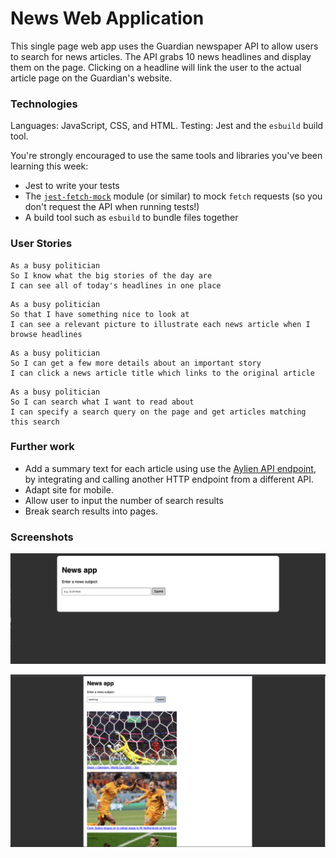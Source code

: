 # News Web Application

This single page web app uses the Guardian newspaper API to allow users to search for news articles. The API grabs 10 news headlines and display them on the page. Clicking on a headline will link the user to the actual article page on the Guardian's website.

### Technologies

Languages: JavaScript, CSS, and HTML.
Testing: Jest and the `esbuild` build tool.

You're strongly encouraged to use the same tools and libraries you've been learning this
week:
 * Jest to write your tests
 * The [`jest-fetch-mock`](https://www.npmjs.com/package/jest-fetch-mock) module (or
   similar) to mock `fetch` requests (so you don't request the API when running tests!)
 * A build tool such as `esbuild` to bundle files together

### User Stories

```
As a busy politician
So I know what the big stories of the day are
I can see all of today's headlines in one place
```

```
As a busy politician
So that I have something nice to look at
I can see a relevant picture to illustrate each news article when I browse headlines
```

```
As a busy politician
So I can get a few more details about an important story
I can click a news article title which links to the original article
```

```
As a busy politician
So I can search what I want to read about
I can specify a search query on the page and get articles matching this search
```

### Further work

* Add a summary text for each article using use the [Aylien API endpoint](https://docs.aylien.com/), by integrating and calling another HTTP endpoint from a different API.
* Adapt site for mobile.
* Allow user to input the number of search results
* Break search results into pages.

### Screenshots

![Initial page](./images/initial_page.png)

![Search results](./images/search_results.png)